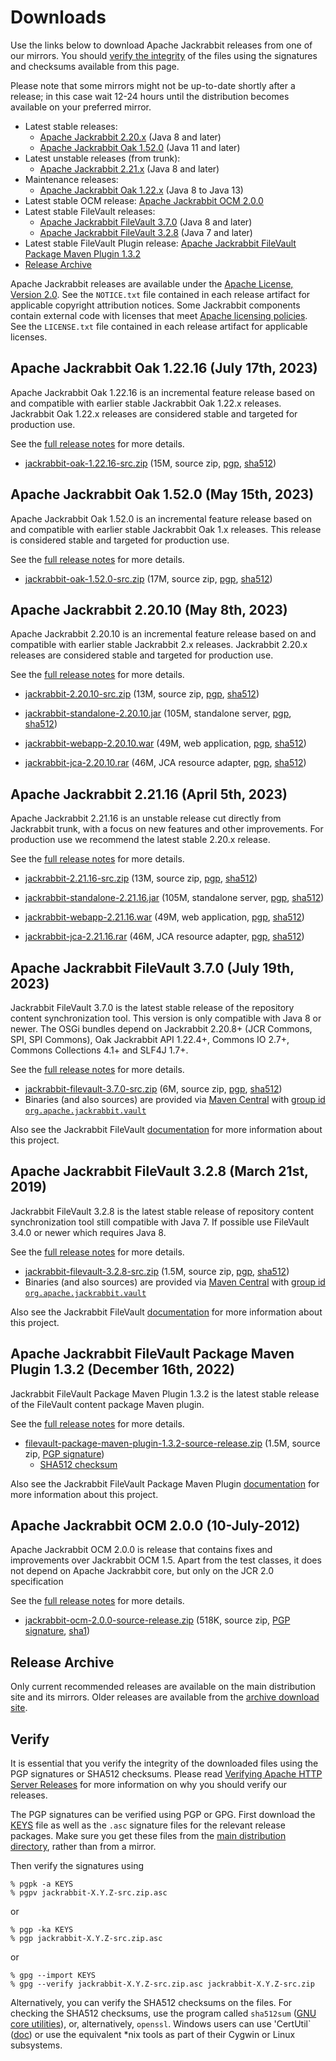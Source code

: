 <!--
   Licensed to the Apache Software Foundation (ASF) under one or more
   contributor license agreements.  See the NOTICE file distributed with
   this work for additional information regarding copyright ownership.
   The ASF licenses this file to You under the Apache License, Version 2.0
   (the "License"); you may not use this file except in compliance with
   the License.  You may obtain a copy of the License at

       https://www.apache.org/licenses/LICENSE-2.0

   Unless required by applicable law or agreed to in writing, software
   distributed under the License is distributed on an "AS IS" BASIS,
   WITHOUT WARRANTIES OR CONDITIONS OF ANY KIND, either express or implied.
   See the License for the specific language governing permissions and
   limitations under the License.
-->

Downloads
=========

Use the links below to download Apache Jackrabbit releases from one of our
mirrors. You should [verify the integrity](#verify) of the files using
the signatures and checksums available from this page.

Please note that some mirrors might not be up-to-date shortly after a
release; in this case wait 12-24 hours until the distribution becomes available
on your preferred mirror.

* Latest stable releases:
    * [Apache Jackrabbit 2.20.x](#v2.20) (Java 8 and later)
    * [Apache Jackrabbit Oak 1.52.0](#latest) (Java 11 and later)
* Latest unstable releases (from trunk):
    * [Apache Jackrabbit 2.21.x](#v2.21) (Java 8 and later)
* Maintenance releases:
    * [Apache Jackrabbit Oak 1.22.x](#oak1.22) (Java 8 to Java 13)
* Latest stable OCM release: [Apache Jackrabbit OCM 2.0.0](#ocm)
* Latest stable FileVault releases:
    * [Apache Jackrabbit FileVault 3.7.0](#vlt) (Java 8 and later)
    * [Apache Jackrabbit FileVault 3.2.8](#vltjava7) (Java 7 and later)
* Latest stable FileVault Plugin release: [Apache Jackrabbit FileVault Package Maven Plugin 1.3.2](#vltplg)
* [Release Archive](#archive)

Apache Jackrabbit releases are available under the [Apache License, Version 2.0](https://www.apache.org/licenses/LICENSE-2.0).
See the `NOTICE.txt` file contained in each release artifact for applicable copyright attribution notices.
Some Jackrabbit components contain external code with licenses that meet [Apache licensing policies](https://www.apache.org/legal/resolved.html).
See the `LICENSE.txt` file contained in each release artifact for applicable licenses.




<a class='anchor' name='oak1.22'></a>
Apache Jackrabbit Oak 1.22.16 (July 17th, 2023)
-----------------------------------------------
Apache Jackrabbit Oak 1.22.16 is an incremental feature release based on
and compatible with earlier stable Jackrabbit Oak 1.22.x
releases. Jackrabbit Oak 1.22.x releases are considered stable and
targeted for production use.

See the [full release notes](https://downloads.apache.org/jackrabbit/oak/1.22.16/RELEASE-NOTES.txt) for more details.

* [jackrabbit-oak-1.22.16-src.zip](https://www.apache.org/dyn/closer.lua/jackrabbit/oak/1.22.16/jackrabbit-oak-1.22.16-src.zip)
    (15M, source zip, [pgp](https://downloads.apache.org/jackrabbit/oak/1.22.16/jackrabbit-oak-1.22.16-src.zip.asc), [sha512](https://downloads.apache.org/jackrabbit/oak/1.22.16/jackrabbit-oak-1.22.16-src.zip.sha512))




<a class='anchor' name='latest'></a>
Apache Jackrabbit Oak 1.52.0 (May 15th, 2023)
---------------------------------------------
Apache Jackrabbit Oak 1.52.0 is an incremental feature release based
on and compatible with earlier stable Jackrabbit Oak 1.x
releases. This release is considered stable and targeted for
production use.

See the [full release notes](https://downloads.apache.org/jackrabbit/oak/1.52.0/RELEASE-NOTES.txt) for more details.

* [jackrabbit-oak-1.52.0-src.zip](https://www.apache.org/dyn/closer.lua/jackrabbit/oak/1.52.0/jackrabbit-oak-1.52.0-src.zip)
    (17M, source zip, [pgp](https://downloads.apache.org/jackrabbit/oak/1.52.0/jackrabbit-oak-1.52.0-src.zip.asc), [sha512](https://downloads.apache.org/jackrabbit/oak/1.52.0/jackrabbit-oak-1.52.0-src.zip.sha512))




<a class='anchor' name='v2.20'></a>
Apache Jackrabbit 2.20.10 (May 8th, 2023)
-----------------------------------------
Apache Jackrabbit 2.20.10 is an incremental feature release based on
and compatible with earlier stable Jackrabbit 2.x releases. Jackrabbit
2.20.x releases are considered stable and targeted for production use.

See the [full release notes](https://downloads.apache.org/jackrabbit/2.20.10/RELEASE-NOTES.txt) for more details.

* [jackrabbit-2.20.10-src.zip](https://www.apache.org/dyn/closer.lua/jackrabbit/2.20.10/jackrabbit-2.20.10-src.zip)
    (13M, source zip, [pgp](https://downloads.apache.org/jackrabbit/2.20.10/jackrabbit-2.20.10-src.zip.asc), [sha512](https://downloads.apache.org/jackrabbit/2.20.10/jackrabbit-2.20.10-src.zip.sha512))

* [jackrabbit-standalone-2.20.10.jar](https://www.apache.org/dyn/closer.lua/jackrabbit/2.20.10/jackrabbit-standalone-2.20.10.jar)
    (105M, standalone server, [pgp](https://downloads.apache.org/jackrabbit/2.20.10/jackrabbit-standalone-2.20.10.jar.asc), [sha512](https://downloads.apache.org/jackrabbit/2.20.10/jackrabbit-standalone-2.20.10.jar.sha512))

* [jackrabbit-webapp-2.20.10.war](https://www.apache.org/dyn/closer.lua/jackrabbit/2.20.10/jackrabbit-webapp-2.20.10.war)
    (49M, web application, [pgp](https://downloads.apache.org/jackrabbit/2.20.10/jackrabbit-webapp-2.20.10.war.asc), [sha512](https://downloads.apache.org/jackrabbit/2.20.10/jackrabbit-webapp-2.20.10.war.sha512))

* [jackrabbit-jca-2.20.10.rar](https://www.apache.org/dyn/closer.lua/jackrabbit/2.20.10/jackrabbit-jca-2.20.10.rar)
    (46M, JCA resource adapter, [pgp](https://downloads.apache.org/jackrabbit/2.20.10/jackrabbit-jca-2.20.10.rar.asc), [sha512](https://downloads.apache.org/jackrabbit/2.20.10/jackrabbit-jca-2.20.10.rar.sha512))




<a class='anchor' name='v2.21'></a>
Apache Jackrabbit 2.21.16 (April 5th, 2023)
-------------------------------------------
Apache Jackrabbit 2.21.16 is an unstable release cut directly from
Jackrabbit trunk, with a focus on new features and other
improvements. For production use we recommend the latest stable 2.20.x
release.

See the [full release notes](https://downloads.apache.org/jackrabbit/2.21.16/RELEASE-NOTES.txt) for more details.

* [jackrabbit-2.21.16-src.zip](https://www.apache.org/dyn/closer.lua/jackrabbit/2.21.16/jackrabbit-2.21.16-src.zip)
    (13M, source zip, [pgp](https://downloads.apache.org/jackrabbit/2.21.16/jackrabbit-2.21.16-src.zip.asc), [sha512](https://downloads.apache.org/jackrabbit/2.21.16/jackrabbit-2.21.16-src.zip.sha512))

* [jackrabbit-standalone-2.21.16.jar](https://www.apache.org/dyn/closer.lua/jackrabbit/2.21.16/jackrabbit-standalone-2.21.16.jar)
    (105M, standalone server, [pgp](https://downloads.apache.org/jackrabbit/2.21.16/jackrabbit-standalone-2.21.16.jar.asc), [sha512](https://downloads.apache.org/jackrabbit/2.21.16/jackrabbit-standalone-2.21.16.jar.sha512))

* [jackrabbit-webapp-2.21.16.war](https://www.apache.org/dyn/closer.lua/jackrabbit/2.21.16/jackrabbit-webapp-2.21.16.war)
    (49M, web application, [pgp](https://downloads.apache.org/jackrabbit/2.21.16/jackrabbit-webapp-2.21.16.war.asc), [sha512](https://downloads.apache.org/jackrabbit/2.21.16/jackrabbit-webapp-2.21.16.war.sha512))

* [jackrabbit-jca-2.21.16.rar](https://www.apache.org/dyn/closer.lua/jackrabbit/2.21.16/jackrabbit-jca-2.21.16.rar)
    (46M, JCA resource adapter, [pgp](https://downloads.apache.org/jackrabbit/2.21.16/jackrabbit-jca-2.21.16.rar.asc), [sha512](https://downloads.apache.org/jackrabbit/2.21.16/jackrabbit-jca-2.21.16.rar.sha512))
  



<a class='anchor' name='vlt'></a>
Apache Jackrabbit FileVault 3.7.0 (July 19th, 2023)
------------------------------------------------------
Jackrabbit FileVault 3.7.0 is the latest stable release of the repository content synchronization tool. This version is only compatible with Java 8 or newer. The OSGi bundles depend on Jackrabbit 2.20.8+ (JCR Commons, SPI, SPI Commons), Oak Jackrabbit API 1.22.4+, Commons IO 2.7+, Commons Collections 4.1+ and SLF4J 1.7+.

See the [full release notes](https://downloads.apache.org/jackrabbit/filevault/3.7.0/RELEASE-NOTES.txt) for more details.

* [jackrabbit-filevault-3.7.0-src.zip](https://www.apache.org/dyn/closer.lua/jackrabbit/filevault/3.7.0/jackrabbit-filevault-3.7.0-src.zip)
    (6M, source zip, [pgp](https://downloads.apache.org/jackrabbit/filevault/3.7.0/jackrabbit-filevault-3.6.8-src.zip.asc), [sha512](https://downloads.apache.org/jackrabbit/filevault/3.7.0/jackrabbit-filevault-3.7.0-src.zip.sha512))
* Binaries (and also sources) are provided via [Maven Central](https://central.sonatype.org/) with [group id `org.apache.jackrabbit.vault`](https://repo1.maven.org/maven2/org/apache/jackrabbit/vault/)

Also see the Jackrabbit FileVault [documentation](/filevault/index.html) for more information about this project.




<a class='anchor' name='vltjava7'></a>
Apache Jackrabbit FileVault 3.2.8 (March 21st, 2019)
--------------------------------------------------
Jackrabbit FileVault 3.2.8 is the latest stable release of repository content synchronization tool still compatible with Java 7. If possible use FileVault 3.4.0 or newer which requires Java 8.

See the [full release notes](https://downloads.apache.org/jackrabbit/filevault/3.2.8/RELEASE-NOTES.txt) for more details.

* [jackrabbit-filevault-3.2.8-src.zip](https://www.apache.org/dyn/closer.lua/jackrabbit/filevault/3.2.8/jackrabbit-filevault-3.2.8-src.zip)
    (1.5M, source zip, [pgp](https://downloads.apache.org/jackrabbit/filevault/3.2.8/jackrabbit-filevault-3.2.8-src.zip.asc), [sha512](https://downloads.apache.org/jackrabbit/filevault/3.2.8/jackrabbit-filevault-3.2.8-src.zip.sha512))
* Binaries (and also sources) are provided via [Maven Central](https://central.sonatype.org/) with [group id `org.apache.jackrabbit.vault`](https://repo1.maven.org/maven2/org/apache/jackrabbit/vault/)

Also see the Jackrabbit FileVault [documentation](/filevault/index.html) for more information about this project.




<a class='anchor' name='vltplg'></a>
Apache Jackrabbit FileVault Package Maven Plugin 1.3.2 (December 16th, 2022)
------------------------------------------------------------------------
Jackrabbit FileVault Package Maven Plugin 1.3.2 is the latest stable release of the FileVault content package Maven plugin.

See the [full release notes](https://downloads.apache.org/jackrabbit/filevault-package-maven-plugin/1.3.2/RELEASE-NOTES.md) for more details.

* [filevault-package-maven-plugin-1.3.2-source-release.zip](https://www.apache.org/dyn/closer.lua/jackrabbit/filevault-package-maven-plugin/1.3.2/filevault-package-maven-plugin-1.3.2-source-release.zip)
    (1.5M, source zip, [PGP signature](https://downloads.apache.org/jackrabbit/filevault-package-maven-plugin/1.3.2/filevault-package-maven-plugin-1.3.2-source-release.zip.asc))
    * [SHA512 checksum](https://downloads.apache.org/jackrabbit/filevault-package-maven-plugin/1.3.2/filevault-package-maven-plugin-1.3.2-source-release.zip.sha512)

Also see the Jackrabbit FileVault Package Maven Plugin [documentation](/filevault-package-maven-plugin/index.html) for more information about this project.




<a class='anchor' name='ocm'></a>
Apache Jackrabbit OCM 2.0.0 (10-July-2012)
------------------------------------------
Apache Jackrabbit OCM 2.0.0  is release that contains fixes and improvements over Jackrabbit OCM 1.5.
Apart from the test classes, it does not depend on Apache Jackrabbit core, but only on the JCR 2.0 specification

See the [full release notes](https://downloads.apache.org/jackrabbit/ocm/2.0.0/RELEASE-NOTES.txt) for more details.

* [jackrabbit-ocm-2.0.0-source-release.zip](https://www.apache.org/dyn/closer.lua/jackrabbit/ocm/2.0.0/jackrabbit-ocm-2.0.0-source-release.zip)
    (518K, source zip, [PGP signature](https://downloads.apache.org/jackrabbit/ocm/2.0.0/jackrabbit-ocm-2.0.0-source-release.zip.asc), [sha1](https://downloads.apache.org/jackrabbit/ocm/2.0.0/jackrabbit-ocm-2.0.0-source-release.zip.sha1))


<a class='anchor' name='archive'></a>
Release Archive
---------------
Only current recommended releases are available on the main distribution
site and its mirrors. Older releases are available from the [archive download site](http://archive.apache.org/dist/jackrabbit/).


<a class='anchor' name='verify'></a>
Verify
------

It is essential that you verify the integrity of the downloaded files using the PGP signatures or SHA512 checksums.
Please read [Verifying Apache HTTP Server Releases](http://httpd.apache.org/dev/verification.html) for more information
on why you should verify our releases.

The PGP signatures can be verified using PGP or GPG. First download the [KEYS](https://downloads.apache.org/jackrabbit/KEYS)
file as well as the `.asc` signature files for the relevant release packages. Make sure you get these files from
the [main distribution directory](https://downloads.apache.org/jackrabbit/), rather than from a mirror.

Then verify the signatures using

    % pgpk -a KEYS
    % pgpv jackrabbit-X.Y.Z-src.zip.asc

or

    % pgp -ka KEYS
    % pgp jackrabbit-X.Y.Z-src.zip.asc

or

    % gpg --import KEYS
    % gpg --verify jackrabbit-X.Y.Z-src.zip.asc jackrabbit-X.Y.Z-src.zip


Alternatively, you can verify the SHA512 checksums on the files. For checking the SHA512 checksums, use the program
called `sha512sum` ([GNU core utilities](http://www.gnu.org/software/coreutils/)), or, alternatively, `openssl`.
Windows users can use 'CertUtil` ([doc](https://docs.microsoft.com/en-us/windows-server/administration/windows-commands/certutil))
or use the equivalent *nix tools as part of their Cygwin or Linux subsystems.
